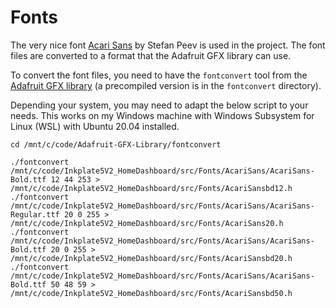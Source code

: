 # Fonts

The very nice font [Acari Sans](https://github.com/StefanPeev/acari-sans) by Stefan Peev is used in the project. The font files are converted to a format that the Adafruit GFX library can use.

To convert the font files, you need to have the `fontconvert` tool from the [Adafruit GFX library](https://github.com/adafruit/Adafruit-GFX-Library) (a precompiled version is in the `fontconvert` directory).

Depending your system, you may need to adapt the below script to your needs. This works on my Windows machine with Windows Subsystem for Linux (WSL) with Ubuntu 20.04 installed.

```shell
cd /mnt/c/code/Adafruit-GFX-Library/fontconvert

./fontconvert /mnt/c/code/Inkplate5V2_HomeDashboard/src/Fonts/AcariSans/AcariSans-Bold.ttf 12 44 253 > /mnt/c/code/Inkplate5V2_HomeDashboard/src/Fonts/AcariSansbd12.h
./fontconvert /mnt/c/code/Inkplate5V2_HomeDashboard/src/Fonts/AcariSans/AcariSans-Regular.ttf 20 0 255 > /mnt/c/code/Inkplate5V2_HomeDashboard/src/Fonts/AcariSans20.h
./fontconvert /mnt/c/code/Inkplate5V2_HomeDashboard/src/Fonts/AcariSans/AcariSans-Bold.ttf 20 0 255 > /mnt/c/code/Inkplate5V2_HomeDashboard/src/Fonts/AcariSansbd20.h
./fontconvert /mnt/c/code/Inkplate5V2_HomeDashboard/src/Fonts/AcariSans/AcariSans-Bold.ttf 50 48 59 > /mnt/c/code/Inkplate5V2_HomeDashboard/src/Fonts/AcariSansbd50.h
```

